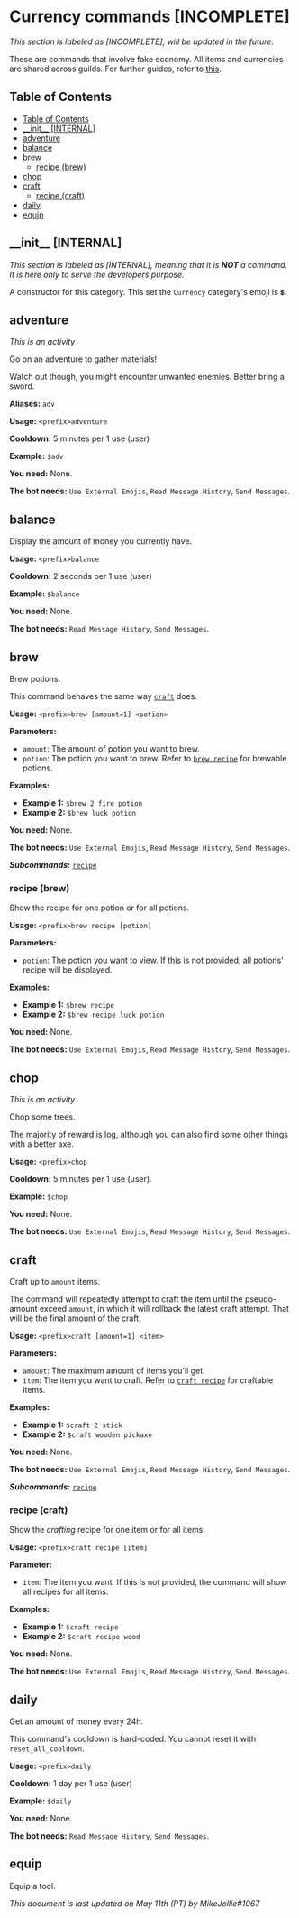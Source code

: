 <!-- omit in toc -->
# Currency commands [INCOMPLETE]

*This section is labeled as [INCOMPLETE], will be updated in the future.*

These are commands that involve fake economy. All items and currencies are shared across guilds. For further guides, refer to [this](#../currency/currency_start.md).

<!-- omit on toc -->
## Table of Contents
- [Table of Contents](#table-of-contents)
- [\_\_init\_\_ [INTERNAL]](#__init__-internal)
- [adventure](#adventure)
- [balance](#balance)
- [brew](#brew)
    - [recipe (brew)](#recipe-brew)
- [chop](#chop)
- [craft](#craft)
    - [recipe (craft)](#recipe-craft)
- [daily](#daily)
- [equip](#equip)

## \_\_init\_\_ [INTERNAL]

*This section is labeled as [INTERNAL], meaning that it is **NOT** a command. It is here only to serve the developers purpose.*

A constructor for this category. This set the `Currency` category's emoji is `💲`.

## adventure

*This is an activity*

Go on an adventure to gather materials!

Watch out though, you might encounter unwanted enemies. Better bring a sword.

**Aliases:** `adv`

**Usage:** `<prefix>adventure`

**Cooldown:** 5 minutes per 1 use (user)

**Example:** `$adv`

**You need:** None.

**The bot needs:** `Use External Emojis`, `Read Message History`, `Send Messages`.

## balance

Display the amount of money you currently have.

**Usage:** `<prefix>balance`

**Cooldown:** 2 seconds per 1 use (user)

**Example:** `$balance`

**You need:** None.

**The bot needs:** `Read Message History`, `Send Messages`.

## brew

Brew potions.

This command behaves the same way [`craft`](#craft) does.

**Usage:** `<prefix>brew [amount=1] <potion>`

**Parameters:**

- `amount`: The amount of potion you want to brew.
- `potion`: The potion you want to brew. Refer to [`brew recipe`](#recipe-brew) for brewable potions.

**Examples:**

- **Example 1:** `$brew 2 fire potion`
- **Example 2:** `$brew luck potion`

**You need:** None.

**The bot needs:** `Use External Emojis`, `Read Message History`, `Send Messages`.

***Subcommands:*** [`recipe`](#recipe-brew)

### recipe (brew)

Show the recipe for one potion or for all potions.

**Usage:** `<prefix>brew recipe [potion]`

**Parameters:**

- `potion`: The potion you want to view. If this is not provided, all potions' recipe will be displayed.

**Examples:**

- **Example 1:** `$brew recipe`
- **Example 2:** `$brew recipe luck potion`

**You need:** None.

**The bot needs:** `Use External Emojis`, `Read Message History`, `Send Messages`.

## chop

*This is an activity*

Chop some trees.

The majority of reward is log, although you can also find some other things with a better axe.

**Usage:** `<prefix>chop`

**Cooldown:** 5 minutes per 1 use (user).

**Example:** `$chop`

**You need:** None.

**The bot needs:** `Use External Emojis`, `Read Message History`, `Send Messages`.

## craft

Craft up to `amount` items.

The command will repeatedly attempt to craft the item until the pseudo-amount exceed `amount`, in which it will rollback the latest craft attempt. That will be the final amount of the craft.

**Usage:** `<prefix>craft [amount=1] <item>`

**Parameters:**

- `amount`: The maximum amount of items you'll get.
- `item`: The item you want to craft. Refer to [`craft recipe`](#recipe-craft) for craftable items.

**Examples:**

- **Example 1:** `$craft 2 stick`
- **Example 2:** `$craft wooden pickaxe`

**You need:** None.

**The bot needs:** `Use External Emojis`, `Read Message History`, `Send Messages`.

***Subcommands:*** [`recipe`](#recipe)

### recipe (craft)

Show the *crafting* recipe for one item or for all items.

**Usage:** `<prefix>craft recipe [item]`

**Parameter:**

- `item`: The item you want. If this is not provided, the command will show all recipes for all items.

**Examples:**

- **Example 1:** `$craft recipe`
- **Example 2:** `$craft recipe wood`

**You need:** None.

**The bot needs:** `Use External Emojis`, `Read Message History`, `Send Messages`.

## daily

Get an amount of money every 24h.

This command's cooldown is hard-coded. You cannot reset it with `reset_all_cooldown`.

**Usage:** `<prefix>daily`

**Cooldown:** 1 day per 1 use (user)

**Example:** `$daily`

**You need:** None.

**The bot needs:** `Read Message History`, `Send Messages`.

## equip

Equip a tool.

*This document is last updated on May 11th (PT) by MikeJollie#1067*
